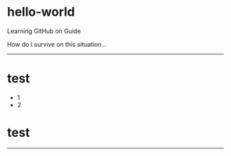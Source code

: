 # hello-world
Learning GitHub on Guide

How do I survive on this situation...

----
# test

* 1
* 2

# test
----
